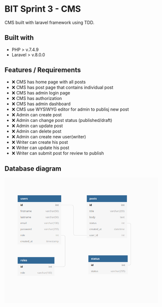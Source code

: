 # BIT Sprint 3 - CMS

CMS built with laravel framework using TDD.

## Built with

* PHP > v.7.4.9
* Laravel > v.8.0.0

## Features / Requirements

* :x: CMS has home page with all posts
* :x: CMS has post page that contains individual post
* :x: CMS has admin login page
* :x: CMS has authorization
* :x: CMS has admin dashboard
* :x: CMS use  WYSIWYG editor for admin to publisj new post
* :x: Admin can create post
* :x: Admin can change post status (published/draft)
* :x: Admin can update post
* :x: Admin can delete post
* :x: Admin can create new user(writer)
* :x: Writer can create his post
* :x: Writer can update his post
* :x: Writer can submit post for review to publish

## Database diagram

<div>
    <img src="assets/cms-database-diagram.png" />
</div>